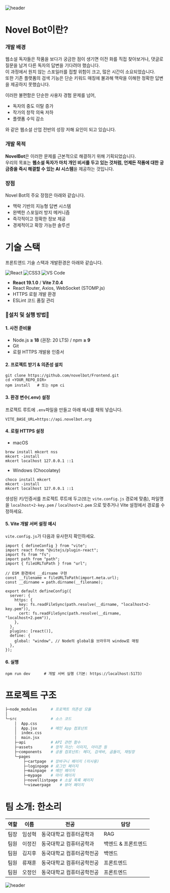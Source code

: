 ![header](https://capsule-render.vercel.app/api?type=waving&color=A0C4F2&height=150&section=header&text=NovelBot&fontSize=50&animation=none&fontColor=FFFFFF)
# Novel Bot이란?

### 개발 배경
웹소설 독자들은 작품을 보다가 궁금한 점이 생기면 이전 화를 직접 찾아보거나, 댓글로 질문을 남겨 다른 독자의 답변을 기다려야 했습니다.  
이 과정에서 원치 않는 스포일러를 접할 위험이 크고, 많은 시간이 소요되었습니다.  
또한 기존 플랫폼의 검색 기능은 단순 키워드 매칭에 불과해 맥락을 이해한 정확한 답변을 제공하지 못했습니다.  

이러한 불편함은 단순한 사용자 경험 문제를 넘어,  
- 독자의 중도 이탈 증가  
- 작가의 창작 의욕 저하  
- 플랫폼 수익 감소  

와 같은 웹소설 산업 전반의 성장 저해 요인이 되고 있습니다.

### 개발 목적
**NovelBot**은 이러한 문제를 근본적으로 해결하기 위해 기획되었습니다.  
우리의 목표는 **웹소설 독자가 마치 개인 비서를 두고 있는 것처럼, 언제든 작품에 대한 궁금증을 즉시 해결할 수 있는 AI 시스템**을 제공하는 것입니다.

### 장점
Novel Bot의 주요 장점은 아래와 같습니다.
- 맥락 기반의 지능형 답변 시스템  
- 완벽한 스포일러 방지 메커니즘  
- 즉각적이고 정확한 정보 제공  
- 경제적이고 확장 가능한 솔루션  

# 기술 스택
프론트앤드 기술 스택과 개발환경은 아래와 같습니다.

![React](https://img.shields.io/badge/React-61DAFB?style=flat-square&logo=react&logoColor=white) 
![CSS3](https://img.shields.io/badge/CSS3-1572B6?style=flat-square&logo=css3&logoColor=white) 
![VS Code](https://img.shields.io/badge/VisualStudioCode-007ACC?style=flat-square&logo=visualstudiocode&logoColor=white)

- **React 19.1.0** / **Vite 7.0.4**
- React Router, Axios, WebSocket (STOMP.js)
- HTTPS 로컬 개발 환경
- ESLint 코드 품질 관리

### 🚀설치 및 실행 방법🚀

#### 1. 사전 준비물

- Node.js **≥ 18** (권장: 20 LTS) / npm **≥ 9**
- Git
- 로컬 HTTPS 개발용 인증서  

#### 2. 프로젝트 받기 & 의존성 설치
```
git clone https://github.com/novelbot/Frontend.git
cd <YOUR_REPO_DIR>
npm install   # 또는 npm ci
```

#### 3. 환경 변수(.env) 설정
프로젝트 루트에 `.env`파일을 만들고 아래 예시를 채워 넣습니다.
```
VITE_BASE_URL=https://api.novelbot.org
```

#### 4. 로컬 HTTPS 설정
- macOS
```
brew install mkcert nss
mkcert -install
mkcert localhost 127.0.0.1 ::1
```
- Windows (Chocolatey)
```
choco install mkcert
mkcert -install
mkcert localhost 127.0.0.1 ::1
```
생성된 키/인증서를 프로젝트 루트에 두고(또는 `vite.config.js` 경로에 맞춤), 파일명을 `localhost+2-key.pem` / `localhost+2.pem` 으로 맞추거나 Vite 설정에서 경로를 수정하세요.

#### 5. Vite 개발 서버 설정 예시
`vite.config.js`가 다음과 유사한지 확인하세요.
```
import { defineConfig } from "vite";
import react from "@vitejs/plugin-react";
import fs from "fs";
import path from "path";
import { fileURLToPath } from "url";

// ESM 환경에서 __dirname 구현
const __filename = fileURLToPath(import.meta.url);
const __dirname = path.dirname(__filename);

export default defineConfig({
  server: {
    https: {
      key: fs.readFileSync(path.resolve(__dirname, "localhost+2-key.pem")),
      cert: fs.readFileSync(path.resolve(__dirname, "localhost+2.pem")),
    },
  },
  plugins: [react()],
  define: {
    global: "window", // Node의 global을 브라우저 window로 매핑
  },
});
```

#### 6. 실행
```
npm run dev      # 개발 서버 실행 (기본: https://localhost:5173)
```

# 프로젝트 구조
```bash
├─node_modules      # 프로젝트 의존성 모듈
│  
└─src               # 소스 코드
    │  App.css  
    │  App.jsx      # 메인 App 컴포넌트
    │  index.css
    │  main.jsx
    ├─api           # API 관련 함수
    ├─assets        # 정적 자산: 이미지, 아이콘 등
    ├─components    # 공용 컴포넌트: 헤더, 검색바, 곰돌이, 채팅창
    └─pages
        ├─cartpage  # 장바구니 페이지 (미사용)
        ├─loginpage # 로그인 페이지
        ├─mainpage  # 메인 페이지
        ├─mypage    # 마이 페이지
        ├─novellistpage # 소설 목록 페이지
        └─viewerpage    # 뷰어 페이지
```

# 팀 소개: 한소리
| 역할   | 이름   | 전공 | 담당 |
|--------|--------|------|------|
| 팀장   | 임성혁 | 동국대학교 컴퓨터공학과 | RAG |
| 팀원   | 이정진 | 동국대학교 컴퓨터공학과 | 백엔드 & 프론트엔드 |
| 팀원   | 김지후 | 동국대학교 컴퓨터공학전공 | 백엔드 |
| 팀원   | 류재훈 | 동국대학교 컴퓨터공학전공 | 프론트엔드 |
| 팀원   | 오정인 | 동국대학교 컴퓨터공학전공 | 프론트엔드 |


![header](https://capsule-render.vercel.app/api?type=venom&color=A0C4F2&height=150&section=header&text=Thank%20You!&fontSize=40&animation=none)
